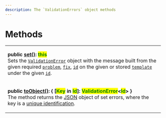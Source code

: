 ```yaml
---
description: The `ValidationErrors` object methods
---
```


# Methods

|                                                                                                                                                                                                                                                                                                                                                                                                                                                                                                                                                                                                                                                                                                                                           |
| ----------------------------------------------------------------------------------------------------------------------------------------------------------------------------------------------------------------------------------------------------------------------------------------------------------------------------------------------------------------------------------------------------------------------------------------------------------------------------------------------------------------------------------------------------------------------------------------------------------------------------------------------------------------------------------------------------------------------------------------- |
| <p><strong>public</strong> <a href="../../rangeerrors/methods/set.md"><strong>set()</strong></a><strong>: </strong><mark style="color:green;"><strong>this</strong></mark><br>Sets the <a href="broken-reference"><code>ValidationError</code></a> object with the message built from the given required <a href="set.md#problem-string"><code>problem</code></a>, <a href="set.md#fix-string"><code>fix</code></a>, <a href="set.md#id-errorid"><code>id</code></a> on the given or stored <a href="set.md#template-validationerrors.template"><code>template</code></a> under the given <a href="set.md#id-errorid"><code>id</code></a>.</p>                                                                                            |
| <p><strong>public</strong> <a href="../../rangeerrors/methods/toobject.md"><strong>toObject()</strong></a><strong>: { [</strong><mark style="color:green;"><strong>Key</strong></mark><strong> in </strong><mark style="color:green;"><strong>Id</strong></mark><strong>]: </strong><mark style="color:green;"><strong>ValidationError</strong></mark><strong>&#x3C;</strong><mark style="color:green;"><strong>Id</strong></mark><strong>> }</strong><br>The method returns the <a href="https://developer.mozilla.org/en-US/docs/Web/JavaScript/Reference/Global_Objects/JSON">JSON</a> object of set errors, where the key is a <a href="../../getting-started/basic-concepts.md#unique-identification">unique identification</a>.</p> |
